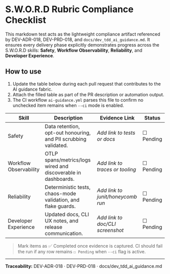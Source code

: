 # S.W.O.R.D Rubric Compliance Checklist

This markdown test acts as the lightweight compliance artifact referenced by DEV-ADR-018, DEV-PRD-018, and `docs/dev_tdd_ai_guidance.md`. It ensures every delivery phase explicitly demonstrates progress across the S.W.O.R.D skills: **Safety**, **Workflow Observability**, **Reliability**, and **Developer Experience**.

## How to use

1. Update the table below during each pull request that contributes to the AI guidance fabric.
2. Attach the filled table as part of the PR description or automation output.
3. The CI workflow `ai-guidance.yml` parses this file to confirm no unchecked item remains when `--ci` mode is enabled.

| Skill | Description | Evidence Link | Status |
| --- | --- | --- | --- |
| Safety | Data retention, opt-out honouring, and PII scrubbing validated. | _Add link to tests or docs_ | ☐ Pending |
| Workflow Observability | OTLP spans/metrics/logs wired and discoverable in dashboards. | _Add link to traces or tooling_ | ☐ Pending |
| Reliability | Deterministic tests, chaos-mode validation, and flake guards. | _Add link to junit/honeycomb run_ | ☐ Pending |
| Developer Experience | Updated docs, CLI UX notes, and release communication. | _Add link to doc/CLI screenshot_ | ☐ Pending |

> Mark items as ✅ Completed once evidence is captured. CI should fail the run if any row remains `☐ Pending` when `--ci` flag is active.

---

**Traceability:** DEV-ADR-018 · DEV-PRD-018 · docs/dev_tdd_ai_guidance.md
